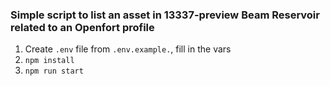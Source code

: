 ### Simple script to list an asset in 13337-preview Beam Reservoir related to an Openfort profile

1. Create `.env` file from `.env.example.`, fill in the vars
2. `npm install`
3. `npm run start`